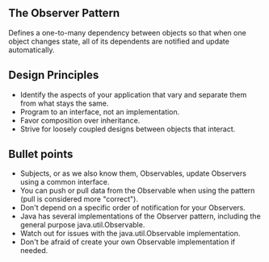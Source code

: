 ## The Observer Pattern

Defines a one-to-many dependency between objects so that when one object changes state, all of its dependents are notified and update automatically.

## Design Principles

* Identify the aspects of your application that vary and separate them from what stays the same.
* Program to an interface, not an implementation.
* Favor composition over inheritance.
* Strive for loosely coupled designs between objects that interact.

## Bullet points
* Subjects, or as we also know them, Observables, update Observers using a common interface.
* You can push or pull data from the Observable when using the pattern (pull is considered more "correct").
* Don't depend on a specific order of notification for your Observers.
* Java has several implementations of the Observer pattern, including the general purpose java.util.Observable.
* Watch out for issues with the java.util.Observable implementation.
* Don't be afraid of create your own Observable implementation if needed.